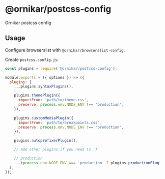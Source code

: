 # @ornikar/postcss-config

Ornikar postcss config

## Usage

Configure browserslist with `@ornikar/browserslist-config`.

Create `postcss.config.js`:

```js
const plugins = require('@ornikar/postcss-config');

module.exports = ({ options }) => ({
  plugins: [
    ...plugins.syntaxPlugins(),

    plugins.themePlugin({
      importFrom: 'path/to/theme.css',
      preserve: process.env.NODE_ENV !== 'production',
    }),

    plugins.customMediaPlugin({
      importFrom: 'path/to/breakpoints.css',
      preserve: process.env.NODE_ENV !== 'production',
    }),

    plugins.autoprefixerPlugin(),

    // add other plugins if you need to :)

    // production
    ...(process.env.NODE_ENV === 'production' ? plugins.productionPlugins() : []),
  ],
});
```
